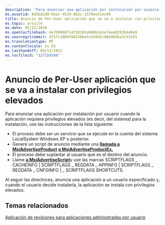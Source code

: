 ```yaml
---
description: 'Para anunciar una aplicación por instalación por usuario cuando la aplicación requiera privilegios elevados (es decir, del sistema) para la instalación, use las instrucciones de la lista siguiente:'
ms.assetid: 0d2bd2d9-0eac-4519-862c-15f0ee5cbc40
title: Anuncio de Per-User aplicación que se va a instalar con privilegios elevados
ms.topic: article
ms.date: 05/31/2018
ms.openlocfilehash: de7d9888714f28282e060b3a1e7eea0291b4e0e9
ms.sourcegitcommit: d75fc10b9f0825bbe5ce5045c90d4045e3c53243
ms.translationtype: MT
ms.contentlocale: es-ES
ms.lasthandoff: 09/13/2021
ms.locfileid: "127159166"
---
```

# <a name="advertising-a-per-user-application-to-be-installed-with-elevated-privileges"></a>Anuncio de Per-User aplicación que se va a instalar con privilegios elevados

Para anunciar una aplicación por instalación por usuario cuando la aplicación requiera privilegios elevados (es decir, del sistema) para la instalación, use las instrucciones de la lista siguiente:

-   El proceso debe ser un servicio que se ejecute en la cuenta del sistema LocalSystem Windows XP o posterior.
-   Genere un script de anuncio mediante una [**llamada a MsiAdvertiseProduct**](/windows/desktop/api/Msi/nf-msi-msiadvertiseproducta) [**o MsiAdvertiseProductEx.**](/windows/desktop/api/Msi/nf-msi-msiadvertiseproductexa)
-   El proceso debe suplantar al usuario que es el destino del anuncio.
-   Llame [**a MsiAdvertiseScript**](/windows/desktop/api/Msi/nf-msi-msiadvertisescripta)y use las marcas SCRIPTFLAGS \_ CACHEINFO \| SCRIPTFLAGS \_ REGDATA \_ APPINFO \| SCRIPTFLAGS \_ REGDATA \_ CNFGINFO \| \_ SCRIPTFLAGS SHORTCUTS.

Al seguir las directrices, anuncia una aplicación a un usuario especificado y, cuando el usuario decide instalarla, la aplicación se instala con privilegios elevados.

## <a name="related-topics"></a>Temas relacionados

<dl> <dt>

[Aplicación de revisiones para aplicaciones administradas por usuario](patching-per-user-managed-applications.md)
</dt> </dl>

 

 



